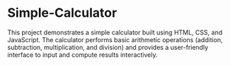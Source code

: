 # Simple-Calculator
This project demonstrates a simple calculator built using HTML, CSS, and JavaScript. The calculator performs basic arithmetic operations (addition, subtraction, multiplication, and division) and provides a user-friendly interface to input and compute results interactively.
